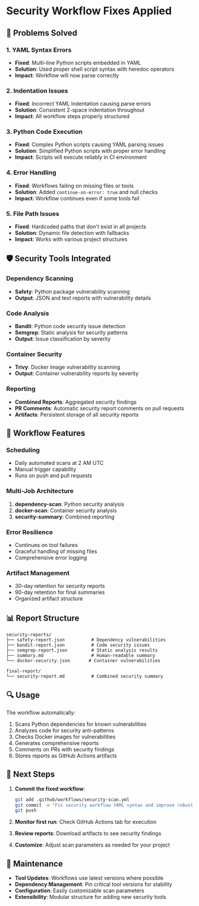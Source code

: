# Security Workflow Fixes Applied

## 🔧 Problems Solved

### 1. YAML Syntax Errors
- **Fixed**: Multi-line Python scripts embedded in YAML
- **Solution**: Used proper shell script syntax with heredoc operators
- **Impact**: Workflow will now parse correctly

### 2. Indentation Issues
- **Fixed**: Incorrect YAML indentation causing parse errors
- **Solution**: Consistent 2-space indentation throughout
- **Impact**: All workflow steps properly structured

### 3. Python Code Execution
- **Fixed**: Complex Python scripts causing YAML parsing issues
- **Solution**: Simplified Python scripts with proper error handling
- **Impact**: Scripts will execute reliably in CI environment

### 4. Error Handling
- **Fixed**: Workflows failing on missing files or tools
- **Solution**: Added `continue-on-error: true` and null checks
- **Impact**: Workflow continues even if some tools fail

### 5. File Path Issues
- **Fixed**: Hardcoded paths that don't exist in all projects
- **Solution**: Dynamic file detection with fallbacks
- **Impact**: Works with various project structures

## 🛡️ Security Tools Integrated

### Dependency Scanning
- **Safety**: Python package vulnerability scanning
- **Output**: JSON and text reports with vulnerability details

### Code Analysis
- **Bandit**: Python code security issue detection
- **Semgrep**: Static analysis for security patterns
- **Output**: Issue classification by severity

### Container Security
- **Trivy**: Docker image vulnerability scanning
- **Output**: Container vulnerability reports by severity

### Reporting
- **Combined Reports**: Aggregated security findings
- **PR Comments**: Automatic security report comments on pull requests
- **Artifacts**: Persistent storage of all security reports

## 🚀 Workflow Features

### Scheduling
- Daily automated scans at 2 AM UTC
- Manual trigger capability
- Runs on push and pull requests

### Multi-Job Architecture
1. **dependency-scan**: Python security analysis
2. **docker-scan**: Container security analysis  
3. **security-summary**: Combined reporting

### Error Resilience
- Continues on tool failures
- Graceful handling of missing files
- Comprehensive error logging

### Artifact Management
- 30-day retention for security reports
- 90-day retention for final summaries
- Organized artifact structure

## 📊 Report Structure

```
security-reports/
├── safety-report.json          # Dependency vulnerabilities
├── bandit-report.json          # Code security issues
├── semgrep-report.json         # Static analysis results
├── summary.md                  # Human-readable summary
└── docker-security.json       # Container vulnerabilities

final-report/
└── security-report.md          # Combined security summary
```

## 🔍 Usage

The workflow automatically:
1. Scans Python dependencies for known vulnerabilities
2. Analyzes code for security anti-patterns
3. Checks Docker images for vulnerabilities
4. Generates comprehensive reports
5. Comments on PRs with security findings
6. Stores reports as GitHub Actions artifacts

## 🎯 Next Steps

1. **Commit the fixed workflow**:
   ```bash
   git add .github/workflows/security-scan.yml
   git commit -m "Fix security workflow YAML syntax and improve robustness"
   git push
   ```

2. **Monitor first run**: Check GitHub Actions tab for execution
3. **Review reports**: Download artifacts to see security findings
4. **Customize**: Adjust scan parameters as needed for your project

## 🔧 Maintenance

- **Tool Updates**: Workflows use latest versions where possible
- **Dependency Management**: Pin critical tool versions for stability  
- **Configuration**: Easily customizable scan parameters
- **Extensibility**: Modular structure for adding new security tools